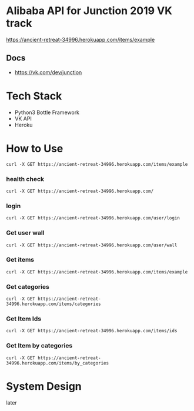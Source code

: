 # Alibaba API for Junction 2019 VK track

https://ancient-retreat-34996.herokuapp.com/items/example  

## Docs
- https://vk.com/dev/junction  

# Tech Stack
- Python3 Bottle Framework
- VK API
- Heroku

# How to Use
`curl -X GET https://ancient-retreat-34996.herokuapp.com/items/example`   

### health check
`curl -X GET https://ancient-retreat-34996.herokuapp.com/`  

### login
`curl -X GET https://ancient-retreat-34996.herokuapp.com/user/login`  

### Get user wall
`curl -X GET https://ancient-retreat-34996.herokuapp.com/user/wall`  

### Get items
`curl -X GET https://ancient-retreat-34996.herokuapp.com/items/example`  

### Get categories
`curl -X GET https://ancient-retreat-34996.herokuapp.com/items/categories`  

### Get Item Ids
`curl -X GET https://ancient-retreat-34996.herokuapp.com/items/ids`  

### Get Item by categories
`curl -X GET https://ancient-retreat-34996.herokuapp.com/items/by_categories`  


# System Design

later
